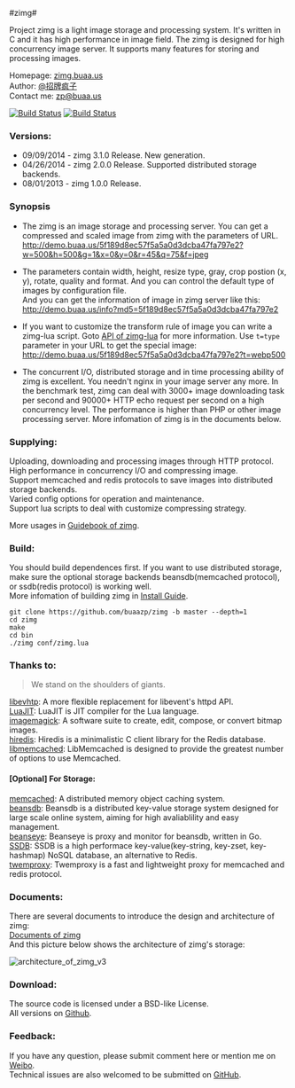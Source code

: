 #zimg#


Project zimg is a light image storage and processing system. It's written in C and it has high performance in image field. The zimg is designed for high concurrency image server. It supports many features for storing and processing images.  

Homepage: [zimg.buaa.us](http://zimg.buaa.us/)  
Author: [@招牌疯子](http://weibo.com/819880808)  
Contact me: zp@buaa.us  

[![Build Status](https://travis-ci.org/buaazp/zimg.svg?branch=master)](https://travis-ci.org/buaazp/zimg)
[![Build Status](https://drone.io/github.com/buaazp/zimg/status.png)](https://drone.io/github.com/buaazp/zimg/latest)  

### Versions:
- 09/09/2014 - zimg 3.1.0 Release. New generation.
- 04/26/2014 - zimg 2.0.0 Release. Supported distributed storage backends.
- 08/01/2013 - zimg 1.0.0 Release.

### Synopsis
- The zimg is an image storage and processing server. You can get a compressed and scaled image from zimg with the parameters of URL.  
http://demo.buaa.us/5f189d8ec57f5a5a0d3dcba47fa797e2?w=500&h=500&g=1&x=0&y=0&r=45&q=75&f=jpeg

- The parameters contain width, height, resize type, gray, crop postion (x, y), rotate, quality and format. And you can control the default type of images by configuration file.  
And you can get the information of image in zimg server like this:  
http://demo.buaa.us/info?md5=5f189d8ec57f5a5a0d3dcba47fa797e2

- If you want to customize the transform rule of image you can write a zimg-lua script. Goto [API of zimg-lua](http://zimg.buaa.us/documents/api_of_zimg_lua/) for more information. Use `t=type` parameter in your URL to get the special image:  
http://demo.buaa.us/5f189d8ec57f5a5a0d3dcba47fa797e2?t=webp500

- The concurrent I/O, distributed storage and in time processing ability of zimg is excellent. You needn't nginx in your image server any more. In the benchmark test, zimg can deal with 3000+ image downloading task per second and 90000+ HTTP echo request per second on a high concurrency level. The performance is higher than PHP or other image processing server. More infomation of zimg is in the documents below.

### Supplying:
Uploading, downloading and processing images through HTTP protocol.  
High performance in concurrency I/O and compressing image.  
Support memcached and redis protocols to save images into distributed storage backends.  
Varied config options for operation and maintenance.  
Support lua scripts to deal with customize compressing strategy.

More usages in [Guidebook of zimg](http://zimg.buaa.us/documents/guidebook/).

### Build:
You should build dependences first. If you want to use distributed storage, make sure the optional storage backends beansdb(memcached protocol), or ssdb(redis protocol) is working well.  
More infomation of building zimg in [Install Guide](http://zimg.buaa.us/documents/install/).
 
```
git clone https://github.com/buaazp/zimg -b master --depth=1
cd zimg   
make  
cd bin  
./zimg conf/zimg.lua
```


### Thanks to:
> We stand on the shoulders of giants.  

[libevhtp](https://github.com/ellzey/libevhtp): A more flexible replacement for libevent's httpd API.  
[LuaJIT](http://luajit.org/): LuaJIT is JIT compiler for the Lua language.  
[imagemagick](http://www.imagemagick.org/): A software suite to create, edit, compose, or convert bitmap images.  
[hiredis](https://github.com/redis/hiredis): Hiredis is a minimalistic C client library for the Redis database.  
[libmemcached](https://github.com/trondn/libmemcached): LibMemcached is designed to provide the greatest number of options to use Memcached.  

#### [Optional] For Storage:  
[memcached](https://github.com/memcached/memcached): A distributed memory object caching system.  
[beansdb](https://github.com/douban/beansdb): Beansdb is a distributed key-value storage system designed for large scale online system, aiming for high avaliablility and easy management.  
[beanseye](https://github.com/douban/beanseye): Beanseye is proxy and monitor for beansdb, written in Go.  
[SSDB](https://github.com/ideawu/ssdb): SSDB is a high performace key-value(key-string, key-zset, key-hashmap) NoSQL database, an alternative to Redis.  
[twemproxy](https://github.com/twitter/twemproxy): Twemproxy is a fast and lightweight proxy for memcached and redis protocol.  


### Documents:
There are several documents to introduce the design and architecture of zimg:  
[Documents of zimg](http://zimg.buaa.us/documents/)  
And this picture below shows the architecture of zimg's storage:  

![architecture_of_zimg_v3](http://ww2.sinaimg.cn/large/4c422e03jw1ejjdk4vdccj20kf0momzd.jpg)

### Download:
The source code is licensed under a BSD-like License.  
All versions on [Github](https://github.com/buaazp/zimg/releases).  

### Feedback:
If you have any question, please submit comment here or mention me on [Weibo](http://weibo.com/819880808).  
Technical issues are also welcomed to be submitted on [GitHub](https://github.com/buaazp/zimg/issues).



